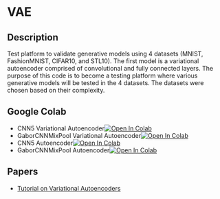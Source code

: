 # VAE

## Description

Test platform to validate generative models using 4 datasets (MNIST, FashionMNIST, CIFAR10, and STL10).
The first model is a variational autoencoder comprised of convolutional and fully connected layers.
The purpose of this code is to become a testing platform where various generative models will be tested in
the 4 datasets.
The datasets were chosen based on their complexity.

## Google Colab
- CNN5 Variational Autoencoder[![Open In Colab](https://colab.research.google.com/assets/colab-badge.svg)](https://colab.research.google.com/drive/1NWtKZAxcJjh5dcZ5mdUFYfGrohXp562S#scrollTo=0GF9eVsnJAbU)
- GaborCNNMixPool Variational Autoencoder[![Open In Colab](https://colab.research.google.com/assets/colab-badge.svg)](https://colab.research.google.com/drive/1rWh7Rkdl_AsBwxosn_fgIVeobNvvy_o0#scrollTo=buoxuIwz62uG)
- CNN5 Autoencoder[![Open In Colab](https://colab.research.google.com/assets/colab-badge.svg)](https://colab.research.google.com/drive/1MllV5TxIHq1Q4jjOGpW8aDIa20suDPXO#scrollTo=eqdPbUe7rLPC)
- GaborCNNMixPool Autoencoder[![Open In Colab](https://colab.research.google.com/assets/colab-badge.svg)](https://colab.research.google.com/drive/1SX1izX0pyOnV7Mo_EBnEaF83aDr0NgoC#scrollTo=2lO_DouNrLO9)



## Papers
- [Tutorial on Variational Autoencoders](https://arxiv.org/abs/1606.05908)
